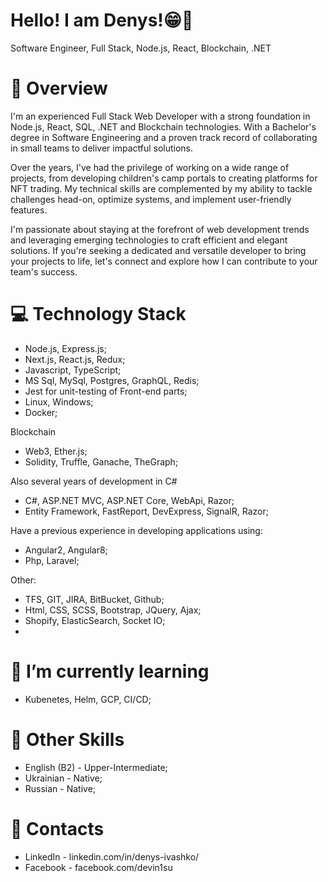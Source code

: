 # Hello! I am Denys!😁🤙
Software Engineer, Full Stack, Node.js, React, Blockchain, .NET

# 🔎 Overview

I'm an experienced Full Stack Web Developer with a strong foundation in Node.js, React, SQL, .NET and Blockchain technologies. With a Bachelor's degree in Software Engineering and a proven track record of collaborating in small teams to deliver impactful solutions.

Over the years, I've had the privilege of working on a wide range of projects, from developing children's camp portals to creating platforms for NFT trading. My technical skills are complemented by my ability to tackle challenges head-on, optimize systems, and implement user-friendly features.

I'm passionate about staying at the forefront of web development trends and leveraging emerging technologies to craft efficient and elegant solutions. If you're seeking a dedicated and versatile developer to bring your projects to life, let's connect and explore how I can contribute to your team's success.

# 💻 Technology Stack

- Node.js, Express.js;
- Next.js, React.js, Redux;
- Javascript, TypeScript;
- MS Sql, MySql, Postgres, GraphQL, Redis;
- Jest for unit-testing of Front-end parts;
- Linux, Windows;
- Docker;

Blockchain
- Web3, Ether.js;
- Solidity, Truffle, Ganache, TheGraph;

Also several years of development in C#
- С#, ASP.NET MVC, ASP.NET Core, WebApi, Razor;
- Entity Framework, FastReport, DevExpress, SignalR, Razor;

Have a previous experience in developing applications using:
- Angular2, Angular8;
- Php, Laravel;

Other:
- TFS, GIT, JIRA, BitBucket, Github;
- Html, CSS, SCSS, Bootstrap, JQuery, Ajax;
- Shopify, ElasticSearch, Socket IO;
- 
# 🌱 I’m currently learning
- Kubenetes, Helm, GCP, CI/CD;

# 📑 Other Skills
- English (B2) - Upper-Intermediate;
- Ukrainian - Native;
- Russian - Native;

# 📱 Contacts

- LinkedIn - linkedin.com/in/denys-ivashko/
- Facebook - facebook.com/devin1su

<!--
**DeVin1su/DeVin1su** is a ✨ _special_ ✨ repository because its `README.md` (this file) appears on your GitHub profile.
-->
